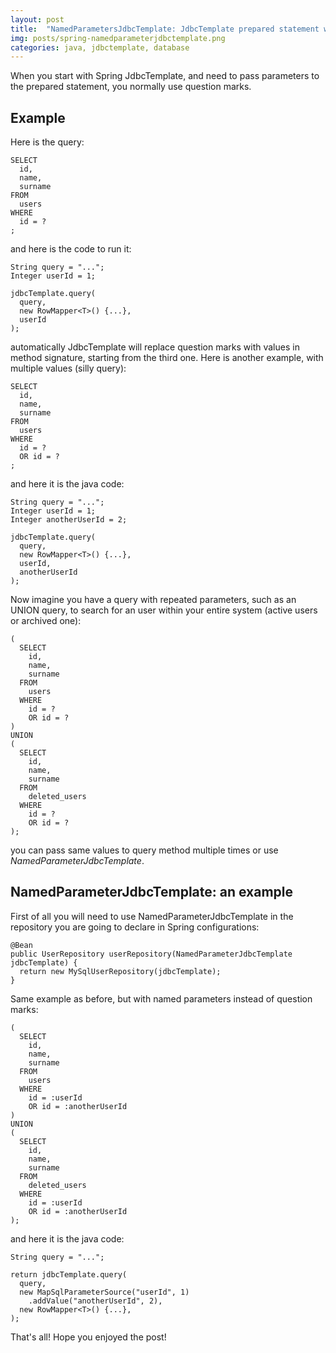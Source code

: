 ```yaml
---
layout: post
title:  "NamedParametersJdbcTemplate: JdbcTemplate prepared statement with named params"
img: posts/spring-namedparameterjdbctemplate.png
categories: java, jdbctemplate, database
---
```


When you start with Spring JdbcTemplate, and need to pass parameters to the prepared statement,
you normally use question marks.

## Example

Here is the query:
```$sql
SELECT
  id,
  name,
  surname
FROM
  users
WHERE
  id = ?
;
```

and here is the code to run it:
```$java
String query = "...";
Integer userId = 1;

jdbcTemplate.query(
  query,
  new RowMapper<T>() {...},
  userId
);
```
automatically JdbcTemplate will replace question marks with values in method signature, starting from the third one.
Here is another example, with multiple values (silly query):
```
SELECT
  id,
  name,
  surname
FROM
  users
WHERE
  id = ?
  OR id = ?
;
```
and here it is the java code:
```$java
String query = "...";
Integer userId = 1;
Integer anotherUserId = 2;

jdbcTemplate.query(
  query,
  new RowMapper<T>() {...},
  userId,
  anotherUserId
);
```

Now imagine you have a query with repeated parameters, such as an UNION query, to search for an user within your entire system (active users or archived one):
```$sql
(
  SELECT
    id,
    name,
    surname
  FROM
    users
  WHERE
    id = ?
    OR id = ?
)
UNION
(
  SELECT
    id,
    name,
    surname
  FROM
    deleted_users
  WHERE
    id = ?
    OR id = ?
);
```
you can pass same values to query method multiple times or use *NamedParameterJdbcTemplate*.

## NamedParameterJdbcTemplate: an example

First of all you will need to use NamedParameterJdbcTemplate in the repository you are going to declare in Spring configurations:
```$java
@Bean
public UserRepository userRepository(NamedParameterJdbcTemplate jdbcTemplate) {
  return new MySqlUserRepository(jdbcTemplate);
}
```

Same example as before, but with named parameters instead of question marks:
```$sql
(
  SELECT
    id,
    name,
    surname
  FROM
    users
  WHERE
    id = :userId
    OR id = :anotherUserId
)
UNION
(
  SELECT
    id,
    name,
    surname
  FROM
    deleted_users
  WHERE
    id = :userId
    OR id = :anotherUserId
);
```

and here it is the java code:
```$java
String query = "...";

return jdbcTemplate.query(
  query,
  new MapSqlParameterSource("userId", 1)
    .addValue("anotherUserId", 2),
  new RowMapper<T>() {...},
);
```

That's all!
Hope you enjoyed the post!